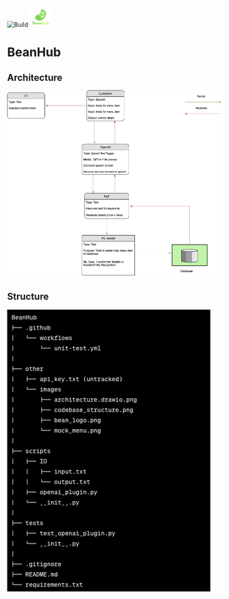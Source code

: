![Build](https://github.com/Ibrahim-Haroon/BeanHub/actions/workflows/unit-test.yml/badge.svg)
<img src="other/images/bean_logo.png" alt="BeanHub" width="50" height="50">

# BeanHub



## Architecture
![architecture.drawio.png](other/images/architecture.drawio.png)

## Structure
![codebase_structure.png](other/images/codebase_structure.png)
